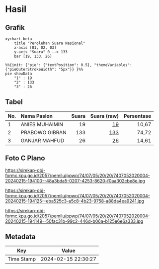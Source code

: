 # Hasil

## Grafik

```mermaid
xychart-beta
    title "Perolehan Suara Nasional"
    x-axis [01, 02, 03]
    y-axis "Suara" 0 --> 133
    bar [19, 133, 26]
```

```mermaid
%%{init: {"pie": {"textPosition": 0.5}, "themeVariables": {"pieOuterStrokeWidth": "5px"}} }%%
pie showData
    "1" : 19
    "2" : 133
    "3" : 26
```

## Tabel

| No. | Nama Paslon    | Suara | Suara (raw) | Persentase |
|:--- |:-------------- | -----:| -----------:| ----------:|
| 1   | ANIES MUHAIMIN | 19    | [19][p-1]   | 10,67      |
| 2   | PRABOWO GIBRAN | 133   | [133][p-2]  | 74,72      |
| 3   | GANJAR MAHFUD  | 26    | [26][p-3]   | 14,61      |


[p-1]: https://github.com/gigit-pemilu/pemilu-2024/blob/main/pilpres/hitung-suara/sub/74-sulawesi-tenggara/sub/07-wakatobi/sub/05-wangi-wangi-selatan/sub/2020-numana/sub/004-tps/sub/paslon-1.txt
[p-2]: https://github.com/gigit-pemilu/pemilu-2024/blob/main/pilpres/hitung-suara/sub/74-sulawesi-tenggara/sub/07-wakatobi/sub/05-wangi-wangi-selatan/sub/2020-numana/sub/004-tps/sub/paslon-2.txt
[p-3]: https://github.com/gigit-pemilu/pemilu-2024/blob/main/pilpres/hitung-suara/sub/74-sulawesi-tenggara/sub/07-wakatobi/sub/05-wangi-wangi-selatan/sub/2020-numana/sub/004-tps/sub/paslon-3.txt

## Foto C Plano

https://sirekap-obj-formc.kpu.go.id/2057/pemilu/ppwp/74/07/05/20/20/7407052020004-20240215-194100--48a3bda5-0207-4253-8620-f0aa302cbe8e.jpg

https://sirekap-obj-formc.kpu.go.id/2057/pemilu/ppwp/74/07/05/20/20/7407052020004-20240215-194125--eba525c3-a5c8-4b23-9758-a88da4ea9241.jpg

https://sirekap-obj-formc.kpu.go.id/2057/pemilu/ppwp/74/07/05/20/20/7407052020004-20240215-194149--50fac31b-99c2-446d-b06a-b125e6e6a333.jpg


## Metadata

| Key        | Value               |
| ---------- | ------------------- |
| Time Stamp | 2024-02-15 22:30:27 |



